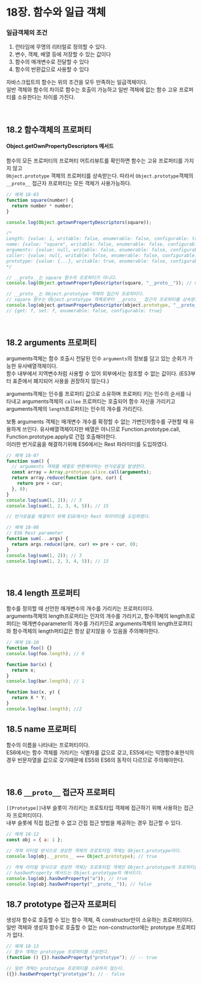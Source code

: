 # 18장. 함수와 일급 객체

### 일급객체의 조건

1. 런타임에 무명의 리터럴로 정의할 수 있다.
2. 변수, 객체, 배열 등에 저장할 수 있는 값이다
3. 함수의 매개변수로 전달할 수 있다
4. 함수의 반환값으로 사용할 수 있다

자바스크립트의 함수는 위의 조건을 모두 만족하는 일급객체이다.  
일반 객체와 함수의 차이로 함수는 호출이 가능하고 일반 객체에 없는 함수 고유 프로퍼티를 소유한다는 차이를 가진다.

<br>

## 18.2 함수객체의 프로퍼티

#### Object.getOwnPropertyDescriptors 메서드

함수의 모든 프로퍼티의 프로퍼티 어트리뷰트를 확인하면 함수는 고유 프로퍼티를 가지지 않고  
`Object.prototype` 객체의 프로퍼티를 상속받는다. 따라서 `Object.prototype`객체의 `__proto__` 접근자 프로퍼티는 모든 객체가 사용가능하다.

```js
// 예제 18-03
function square(number) {
  return number * number;
}

console.log(Object.getownPropertyDescriptors(square));

/*
Length: {value: 1, writable: false, enumerable: false, configurable: true},
name: {value: "square", writable: false, enumerable: false, configurable: true},
arguments: {value: null, writable: false, enumerable: false, configurable: false},
caller: {value: null, writable: false, enumerable: false, configurable: false},
prototype: {value: {...}, writable: true, enumerable: false, configurable: false} }
*/

// __proto__는 square 함수의 프로퍼티가 아니다.
console.log(Object.getownPropertyDescriptor(square, "__proto__")); // undefined

// __proto__는 Object.prototype 객체의 접근자 프로퍼티다.
// square 함수는 Object.prototype 객체로부터 __proto__ 접근자 프로퍼티를 상속받는다.
console.log(object.getownPropertyDescriptor(object.prototype, "__proto__"));
// {get: f, set: f, enumerable: false, configurable: true}
```

<br>

## 18.2 arguments 프로퍼티

arguments객체는 함수 호출시 전달된 인수 `arguments`의 정보를 담고 있는 순회가 가능한 유사배열객체이다.  
함수 내부에서 지역변수처럼 사용할 수 있어 외부에서는 참조할 수 없는 값이다. (ES3부터 표준에서 폐지되어 사용을 권장하지 않는다.)

arguments객체는 인수를 프로퍼티 값으로 소유하며 프로퍼티 키는 인수의 순서를 나타내고 arguments객체의 `callee` 프로퍼티는 호출되어 함수 자신을 가리키고 arguments객체의 `length`프로퍼티는 인수의 개수를 가리킨다.

보통 arguments 객체는 매개변수 개수를 확정할 수 없는 가변인자함수를 구현할 때 유용하게 쓰인다. 유사배열객체이지만 배열은 아니므로 Function.prototype.call, Function.prototype.apply로 간접 호출해야한다.  
이러한 번거로움을 해결하기위해 ES6에서는 Rest 파라미터를 도입하였다.

```js
// 예제 18-07
function sum() {
  // arguments 객체를 배열로 변환해야하는 번거로움일 발생한다.
  const array = Array.prototype.slice.call(arguments);
  return array.reduce(function (pre, cur) {
    return pre + cur;
  }, 0);
}
console.log(sum(1, 2)); // 3
console.log(sum(1, 2, 3, 4, 5)); // 15

// 번거로움을 해결하기 위해 ES6에서는 Rest 파라미터를 도입하였다.

// 예제 18-08
// ES6 Rest parameter
function sum(...args) {
  return args.reduce((pre, cur) => pre + cur, 0);
}
console.log(sum(1, 2)); // 3
console.log(sum(1, 2, 3, 4, 5)); // 15
```

<br>

## 18.4 length 프로퍼티

함수를 정의할 때 선언한 매개변수의 개수를 가리키는 프로퍼티이다.  
arguments객체의 length프로퍼티는 인자의 개수를 가리키고, 함수객체의 length프로퍼티는 매개변수parameter의 개수를 가리키므로 arguments객체의 length프로퍼티와 함수객체의 length퍼티값은 항상 같지않을 수 있음을 주의해야한다.

```js
// 예제 18-10
function foo() {}
console.log(foo.length); // 0

function bar(x) {
  return x;
}
console.log(bar.length); // 1

function baz(x, y) {
  return X * Y;
}
console.log(baz.length); //2
```

## 18.5 name 프로퍼티

함수의 이름을 나타내는 프로퍼티이다.  
ES6에서는 함수 객체를 가리키는 식별자를 값으로 갖고, ES5에서는 익명함수표현식의 경우 빈문자열을 값으로 갖기때문에 ES5와 ES6의 동작이 다르므로 주의해야한다.

<br>

## 18.6 `__proto__` 접근자 프로퍼티

`[[Prototype]]`내부 슬롯이 가리키는 프로토타입 객체에 접근하기 위해 사용하는 접근자 프로퍼티이다.  
내부 슬롯에 직접 접근할 수 없고 간접 접근 방법을 제공하는 경우 접근할 수 있다.

```js
// 예제 18-12
const obj = { a: 1 };

// 객체 리터럴 방식으로 생성한 객체의 프로토타입 객체는 Object.prototype이다.
console.log(obj.__proto__ === Object.prototype); // true

// 객체 리터럴 방식으로 생성한 객체는 프로토타입 객체인 Object.prototype의 프로퍼티를 상속받는다.
// hasOwnProperty 메서드는 Object.prototype의 메서드다.
console.log(obj.hasOwnProperty("a")); // true
console.log(obj.hasOwnProperty("__proto__")); // false
```

## 18.7 prototype 접근자 프로퍼티

생성자 함수로 호출할 수 있는 함수 객체, 즉 constructor만이 소유하는 프로퍼티이다.  
일반 객체와 생성자 함수로 호출할 수 없는 non-constructor에는 prototype 프로퍼티가 없다.

```js
// 예제 18-13
// 함수 객체는 prototype 프로퍼티를 소유한다.
(function () {}).hasOwnProperty("prototype"); // -- true

// 일반 객체는 prototype 프로퍼티를 소유하지 않는다.
({}).hasOwnProperty("prototype"); // - false
```
